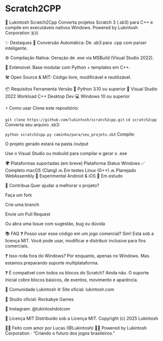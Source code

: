# Scratch2CPP
🚀 Lukintosh Scratch2Cpp
Converta projetos Scratch 3 (.sb3) para C++ e compile em executáveis nativos Windows.
Powered by Lukintosh Corporation 🇧🇷

✨ Destaques
🔄 Conversão Automática: De .sb3 para .cpp com parser inteligente.

⚙️ Compilação Nativa: Geração de .exe via MSBuild (Visual Studio 2022).

🧱 Extensível: Base modular com Python + templates em C++.

🛠️ Open Source & MIT: Código livre, modificável e reutilizável.

📦 Requisitos
Ferramenta	Versão
🐍 Python	3.10 ou superior
🧰 Visual Studio 2022	Workload C++ Desktop Dev
💻 Windows	10 ou superior

⚡ Como usar
Clone este repositório:

```git clone https://github.com/lukintosh/scratch2cpp.git```
```cd scratch2cpp```
Converta seu arquivo .sb3:


```python scratch2cpp.py caminho/para/seu_projeto.sb3```
Compile:

O projeto gerado estará na pasta /output

Use o Visual Studio ou msbuild para compilar e gerar o .exe

🌍 Plataformas suportadas (em breve)
Plataforma	Status
Windows	✅ Completo
macOS (Clang)	🔜 Em testes
Linux (G++)	🔜 Planejado
WebAssembly	🧪 Experimental
Android & iOS	🧩 Em estudo

🤝 Contribua
Quer ajudar a melhorar o projeto?

Faça um fork

Crie uma branch

Envie um Pull Request

Ou abra uma Issue com sugestão, bug ou dúvida

📚 FAQ
❓ Posso usar esse código em um jogo comercial?
Sim! Está sob a licença MIT. Você pode usar, modificar e distribuir inclusive para fins comerciais.

❓ Isso roda fora do Windows?
Por enquanto, apenas no Windows. Mas estamos preparando suporte multiplataforma.

❓ É compatível com todos os blocos do Scratch?
Ainda não. O suporte inicial cobre blocos básicos, de eventos, movimento e aparência.

💬 Comunidade Lukintosh
🌐 Site oficial: lukintosh.com

💼 Studio oficial: Rockabye Games

📢 Instagram: @lukintoshdotcom

📄 Licença MIT
Distribuído sob a Licença MIT.
Copyright (c) 2025 Lukintosh

👨‍💻 Feito com amor por Lucas (@Lukintosh) 🧠💙
Powered by Lukintosh Corporation · “Criando o futuro dos jogos brasileiros.”
